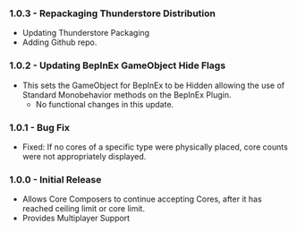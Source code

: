 ### 1.0.3 - Repackaging Thunderstore Distribution
* Updating Thunderstore Packaging
* Adding Github repo.

### 1.0.2 - Updating BepInEx GameObject Hide Flags
* This sets the GameObject for BepInEx to be Hidden allowing the use of Standard Monobehavior methods on the BepInEx Plugin.
  * No functional changes in this update.

### 1.0.1 - Bug Fix
* Fixed: If no cores of a specific type were physically placed, core counts were not appropriately displayed.

### 1.0.0 - Initial Release
* Allows Core Composers to continue accepting Cores, after it has reached ceiling limit or core limit.
* Provides Multiplayer Support